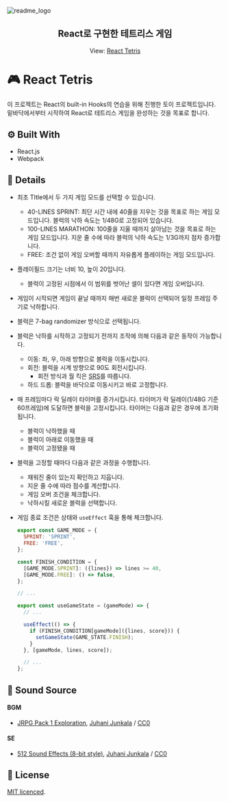 ![readme_logo](https://user-images.githubusercontent.com/55024033/166143771-e3cd2084-96aa-4f91-9b72-74bacabd84d0.png)

<h2 align="middle">React로 구현한 테트리스 게임</h2>

<p align="middle">View: <a href="https://bluewood-react-tetris.netlify.app/">React Tetris</a></p>

# 🎮 React Tetris

이 프로젝트는 React의 built-in Hooks의 연습을 위해 진행한 토이 프로젝트입니다. 밑바닥에서부터 시작하여 React로 테트리스 게임을 완성하는 것을 목표로 합니다.

## ⚙️ Built With

- React.js
- Webpack

## 📄 Details

- 최초 TItle에서 두 가지 게임 모드를 선택할 수 있습니다.
  - 40-LINES SPRINT: 최단 시간 내에 40줄을 지우는 것을 목표로 하는 게임 모드입니다. 블럭의 낙하 속도는 1/48G로 고정되어 있습니다.
  - 100-LINES MARATHON: 100줄을 지울 때까지 살아남는 것을 목표로 하는 게임 모드입니다. 지운 줄 수에 따라 블럭의 낙하 속도는 1/3G까지 점차 증가합니다.
  - FREE: 조건 없이 게임 오버할 때까지 자유롭게 플레이하는 게임 모드입니다.

- 플레이필드 크기는 너비 10, 높이 20입니다.

  - 블럭이 고정된 시점에서 이 범위를 벗어난 셀이 있다면 게임 오버입니다.

- 게임이 시작되면 게임이 끝날 때까지 매번 새로운 블럭이 선택되어 일정 프레임 주기로 낙하합니다.

- 블럭은 7-bag randomizer 방식으로 선택됩니다.

- 블럭은 낙하를 시작하고 고정되기 전까지 조작에 의해 다음과 같은 동작이 가능합니다.

  - 이동: 좌, 우, 아래 방향으로 블럭을 이동시킵니다.
  - 회전: 블럭을 시계 방향으로 90도 회전시킵니다.
    - 회전 방식과 월 킥은 [SRS](https://tetris.fandom.com/wiki/SRS)를 따릅니다.
  - 하드 드롭: 블럭을 바닥으로 이동시키고 바로 고정합니다.

- 매 프레임마다 락 딜레이 타이머를 증가시킵니다. 타이머가 락 딜레이(1/48G 기준 60프레임)에 도달하면 블럭을 고정시킵니다. 타이머는 다음과 같은 경우에 초기화됩니다.

  - 블럭이 낙하했을 때
  - 블럭이 아래로 이동했을 때
  - 블럭이 고정됐을 때

- 블럭을 고정할 때마다 다음과 같은 과정을 수행합니다.

  - 채워진 줄이 있는지 확인하고 지웁니다.
  - 지운 줄 수에 따라 점수를 계산합니다.
  - 게임 오버 조건을 체크합니다.
  - 낙하시킬 새로운 블럭을 선택합니다.

- 게임 종료 조건은 상태와 `useEffect` 훅을 통해 체크합니다.

  ```javascript
  export const GAME_MODE = {
    SPRINT: 'SPRINT',
    FREE: 'FREE',
  };
  
  const FINISH_CONDITION = {
    [GAME_MODE.SPRINT]: ({lines}) => lines >= 40,
    [GAME_MODE.FREE]: () => false,
  };
  
  // ...
  
  export const useGameState = (gameMode) => {
    // ...
  
    useEffect(() => {
      if (FINISH_CONDITION[gameMode]({lines, score})) {
        setGameState(GAME_STATE.FINISH);
      }
    }, [gameMode, lines, score]);
  
    // ...
  };
  ```

## 🎵 Sound Source

#### BGM

- [JRPG Pack 1 Exploration](https://opengameart.org/content/jrpg-pack-1-exploration), [Juhani Junkala](https://juhanijunkala.com/)  / [CC0](https://creativecommons.org/publicdomain/zero/1.0/)

#### SE

- [512 Sound Effects (8-bit style)](https://opengameart.org/content/512-sound-effects-8-bit-style), [Juhani Junkala](https://juhanijunkala.com/) / [CC0](https://creativecommons.org/publicdomain/zero/1.0/)

## 📝 License

[MIT licenced](https://github.com/bluewood-truth/react-tetris/blob/main/LICENSE).

